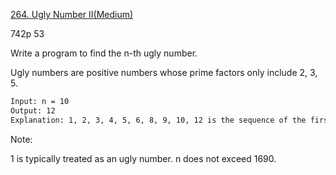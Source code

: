 [264. Ugly Number II(Medium)](https://leetcode.com/problems/ugly-number-ii/)

742p 53

Write a program to find the n-th ugly number.

Ugly numbers are positive numbers whose prime factors only include 2, 3, 5.

```html
Input: n = 10
Output: 12
Explanation: 1, 2, 3, 4, 5, 6, 8, 9, 10, 12 is the sequence of the first 10 ugly numbers.
```

Note:

1 is typically treated as an ugly number. n does not exceed 1690.